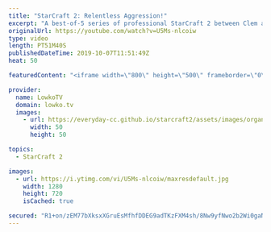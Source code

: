 ```yaml
---
title: "StarCraft 2: Relentless Aggression!"
excerpt: "A best-of-5 series of professional StarCraft 2 between Clem and ShoWTimE.  Get more videos & support my work: http://www.patreon.com/lowkotv  Balance update 2019: https://youtu.be/_JMCTJC2CpM  Be part of the community on Discord: http://discord.gg/lowkotv The hardware setup I use: https://lowko.tv/setup/"
originalUrl: https://youtube.com/watch?v=U5Ms-nlcoiw
type: video
length: PT51M40S
publishedDateTime: 2019-10-07T11:51:49Z
heat: 50

featuredContent: "<iframe width=\"800\" height=\"500\" frameborder=\"0\" src=\"https://www.youtube.com/embed/U5Ms-nlcoiw\" allow=\"accelerometer; autoplay; encrypted-media; gyroscope; picture-in-picture\" allowfullscreen></iframe>"

provider:
  name: LowkoTV
  domain: lowko.tv
  images:
    - url: https://everyday-cc.github.io/starcraft2/assets/images/organizations/lowko.tv-50x50.jpg
      width: 50
      height: 50

topics:
  - StarCraft 2

images:
  - url: https://i.ytimg.com/vi/U5Ms-nlcoiw/maxresdefault.jpg
    width: 1280
    height: 720
    isCached: true

secured: "R1+on/zEM77bXksxXGruEsMfhfDDEG9adTKzFXM4sh/8Nw9yfNwo2b2Wi0gaNd56n33X/LjrfqTYtuXEjQ87teFAleD2AmLPKr7vILJ9QvfAUqtWHpKkqHxxqXNgiU6SyIYOnGbKtiOnipTOBfbCrwupl/qJMy0QRtiwxh26lkwgrhw6uyVzREuBBpMDqGQ1/lV9LCXb2/YFsOEuTtHF1uNJbKpKM4MC6c2ZnO7q3tZJY8fJbMXtrUh3wqAR+23p/BmNjID1vrRHve9vMqELA+Ju6XuC1Gsc95N0E4rqhWMQu9Qt7MPgoJ4MQ+9Q/Gw04FHCNruTQmybI8obSl5TiJ6Oys3Pe7milRilegCDx2uRnaMDN1n0q6BON+15B/mG7eROm30kpnK0cbw3PDmysBgYAcnATDNYESQTdGZe0Xw=;WgN7FRioJoS+waRuKYHgLQ=="
---
```


